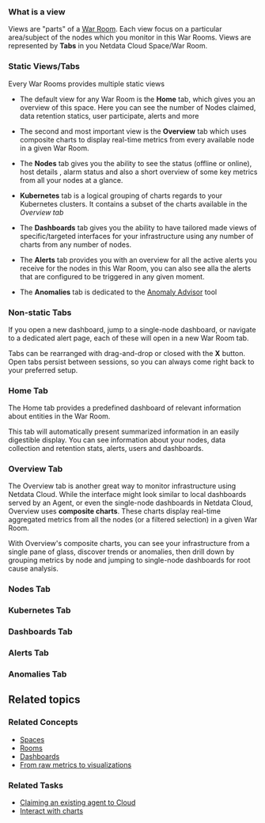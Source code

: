 <!--
title: "Netdata Views"
sidebar_label: "Netdata Views"
custom_edit_url: "https://github.com/netdata/netdata/blob/master/docs/concepts/netdata-cloud/netdata-views.md"
sidebar_position: "1800"
learn_status: "Unpublished"
learn_topic_type: "Concepts"
learn_rel_path: "Concepts/Netdata cloud"
learn_docs_purpose: "Present the Netdata cloud's views/tabs, not focusing on dashboards which we explain them in depth in visualizations"
-->

### What is a view

Views are "parts" of a [War Room](https://github.com/netdata/netdata/blob/master/docs/concepts/netdata-cloud/rooms.md).
Each view focus on a particular area/subject of the nodes which you monitor in this War Rooms. Views are represented by
**Tabs** in you Netdata Cloud Space/War Room.

### Static Views/Tabs

Every War Rooms provides multiple static views

- The default view for any War Room is the **Home** tab, which gives you an overview
  of this space. Here you can see the number of Nodes claimed, data retention statics, user participate, alerts and more

- The second and most important view is the **Overview** tab which uses composite
  charts to display real-time metrics from every available node in a given War Room.

- The **Nodes** tab gives you the ability to see the status (offline or online), host details
  , alarm status and also a short overview of some key metrics from all your nodes at a glance.

- **Kubernetes** tab is a logical grouping of charts regards to your Kubernetes clusters.
  It contains a subset of the charts available in the _Overview tab_

- The **Dashboards** tab gives you the ability to have tailored made views of
  specific/targeted interfaces for your infrastructure using any number of charts from any number of nodes.

- The **Alerts** tab provides you with an overview for all the active alerts you receive for the nodes in this War Room,
  you can also see alla the alerts that are configured to be triggered in any given moment.

- The **Anomalies** tab is dedicated to
  the [Anomaly Advisor](https://github.com/netdata/netdata/blob/master/docs/concepts/netdata-architecture/guided-troubleshooting.md#anomaly-advisor)
  tool

### Non-static Tabs

If you open a new dashboard, jump to a single-node dashboard, or navigate to a dedicated alert page, each of these will
open in a new War Room tab.

Tabs can be rearranged with drag-and-drop or closed with the **X** button. Open tabs persist between sessions, so you
can always come right back to your preferred setup.

### Home Tab

The Home tab provides a predefined dashboard of relevant information about entities in the War Room.

This tab will
automatically present summarized information in an easily digestible display. You can see information about your
nodes, data collection and retention stats, alerts, users and dashboards.

### Overview Tab

The Overview tab is another great way to monitor infrastructure using Netdata Cloud. While the interface might look
similar to local
dashboards served by an Agent, or even the single-node dashboards in Netdata Cloud, Overview uses **composite charts**.
These charts display real-time aggregated metrics from all the nodes (or a filtered selection) in a given War Room.

With Overview's composite charts, you can see your infrastructure from a single pane of glass, discover trends or
anomalies, then drill down by grouping metrics by node and jumping to single-node dashboards for root cause analysis.

### Nodes Tab

### Kubernetes Tab

### Dashboards Tab

### Alerts Tab 

### Anomalies Tab


## Related topics

### **Related Concepts**

- [Spaces](https://github.com/netdata/netdata/blob/master/docs/concepts/netdata-cloud/spaces.md)
- [Rooms](https://github.com/netdata/netdata/blob/master/docs/concepts/netdata-cloud/rooms.md)
- [Dashboards](https://github.com/netdata/netdata/blob/master/docs/concepts/visualizations/dashboards.md)
- [From raw metrics to visualizations](https://github.com/netdata/learn/blob/master/docs/concepts/visualizations/from-raw-metrics-to-visualization.md)

### Related Tasks

- [Claiming an existing agent to Cloud](https://github.com/netdata/netdata/blob/master/docs/tasks/setup/claim-existing-agent-to-cloud.md)
- [Interact with charts](https://github.com/netdata/netdata/blob/master/docs/tasks/operations/interact-with-the-charts.md)

